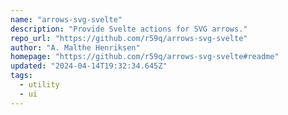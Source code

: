 ```yaml
---
name: "arrows-svg-svelte"
description: "Provide Svelte actions for SVG arrows."
repo_url: "https://github.com/r59q/arrows-svg-svelte"
author: "A. Malthe Henriksen"
homepage: "https://github.com/r59q/arrows-svg-svelte#readme"
updated: "2024-04-14T19:32:34.645Z"
tags: 
  - utility
  - ui
---
```

